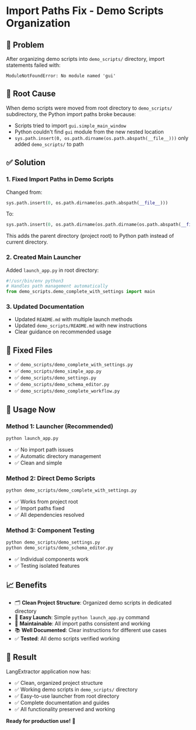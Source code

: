 # Import Paths Fix - Demo Scripts Organization

## 🐛 **Problem**
After organizing demo scripts into `demo_scripts/` directory, import statements failed with:
```
ModuleNotFoundError: No module named 'gui'
```

## 🔧 **Root Cause**
When demo scripts were moved from root directory to `demo_scripts/` subdirectory, the Python import paths broke because:
- Scripts tried to import `gui.simple_main_window` 
- Python couldn't find `gui` module from the new nested location
- `sys.path.insert(0, os.path.dirname(os.path.abspath(__file__)))` only added `demo_scripts/` to path

## ✅ **Solution**

### **1. Fixed Import Paths in Demo Scripts**
Changed from:
```python
sys.path.insert(0, os.path.dirname(os.path.abspath(__file__)))
```

To:
```python
sys.path.insert(0, os.path.dirname(os.path.dirname(os.path.abspath(__file__))))
```

This adds the parent directory (project root) to Python path instead of current directory.

### **2. Created Main Launcher**
Added `launch_app.py` in root directory:
```python
#!/usr/bin/env python3
# Handles path management automatically
from demo_scripts.demo_complete_with_settings import main
```

### **3. Updated Documentation**
- Updated `README.md` with multiple launch methods
- Updated `demo_scripts/README.md` with new instructions
- Clear guidance on recommended usage

## 🎯 **Fixed Files**
- ✅ `demo_scripts/demo_complete_with_settings.py`
- ✅ `demo_scripts/demo_simple_app.py`  
- ✅ `demo_scripts/demo_settings.py`
- ✅ `demo_scripts/demo_schema_editor.py`
- ✅ `demo_scripts/demo_complete_workflow.py`

## 🚀 **Usage Now**

### **Method 1: Launcher (Recommended)**
```bash
python launch_app.py
```
- ✅ No import path issues
- ✅ Automatic directory management
- ✅ Clean and simple

### **Method 2: Direct Demo Scripts**
```bash
python demo_scripts/demo_complete_with_settings.py
```
- ✅ Works from project root
- ✅ Import paths fixed
- ✅ All dependencies resolved

### **Method 3: Component Testing**
```bash
python demo_scripts/demo_settings.py
python demo_scripts/demo_schema_editor.py
```
- ✅ Individual components work
- ✅ Testing isolated features

## 📈 **Benefits**
- 🗂️ **Clean Project Structure**: Organized demo scripts in dedicated directory
- 🚀 **Easy Launch**: Simple `python launch_app.py` command
- 🔧 **Maintainable**: All import paths consistent and working
- 📚 **Well Documented**: Clear instructions for different use cases
- ✅ **Tested**: All demo scripts verified working

## 🎉 **Result**
LangExtractor application now has:
- ✅ Clean, organized project structure
- ✅ Working demo scripts in `demo_scripts/` directory  
- ✅ Easy-to-use launcher from root directory
- ✅ Complete documentation and guides
- ✅ All functionality preserved and working

**Ready for production use!** 🚀 